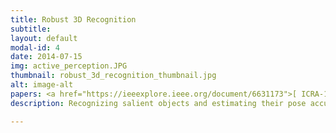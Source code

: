 ```yaml
---
title: Robust 3D Recognition
subtitle:
layout: default
modal-id: 4
date: 2014-07-15
img: active_perception.JPG
thumbnail: robust_3d_recognition_thumbnail.jpg
alt: image-alt
papers: <a href="https://ieeexplore.ieee.org/document/6631173">[ ICRA-13 ]</a>, <a href="http://digitallibrary.usc.edu/cdm/compoundobject/collection/p15799coll89/id/78585/rec/4" target="_blank">[ Thesis Chapter 4 ]</a>, <a href="https://link.springer.com/chapter/10.1007/978-3-030-01270-0_16">[ ECCV 18 ]</a>, <a href="https://ieeexplore.ieee.org/document/7780459">[ ResNet ]</a>
description: Recognizing salient objects and estimating their pose accurately, can tremendously benefit autonomous robots in modeling their environment. <img src="img/portfolio/FeatureExtraction.jpg" class="img-responsive img-left" align="right" style="width:40%;height:40%" hspace="10"> Such semantic parsing is significant for scene understanding. The output of the scene understanding, in turn can act as input for systems performing Active Perception, Interactive Perception, SLAM (Simultaneous Localization and Mapping), Manipulation or Visual Navigation. </br> The current state-of-the-art in 3D recognition systems can perform inference using both texture and depth information. The open challenges in this domain still lie in recognizing relevant objects under heavy occlusion and clutter, apart from having to deal with noise in sensing. <img src="img/portfolio/3d_perception_resized.jpg" class="img-responsive img-left" align="left" style="width:40%;height:40%" hspace="10">I spent a large part of my academic career researching 3D object recognition under heavy clutter and occlusion from sensory data that provides both texture and depth information. This allowed the recognition system to also be robust to sensing noise and variations in lighting. These 3D recognition systems were developed to service indoor mobile manipulators. More recently, I have focused on extending these approaches to classes of objects where the interclass variations are either not pronounced or the environments have very uniform texture.

---
```

